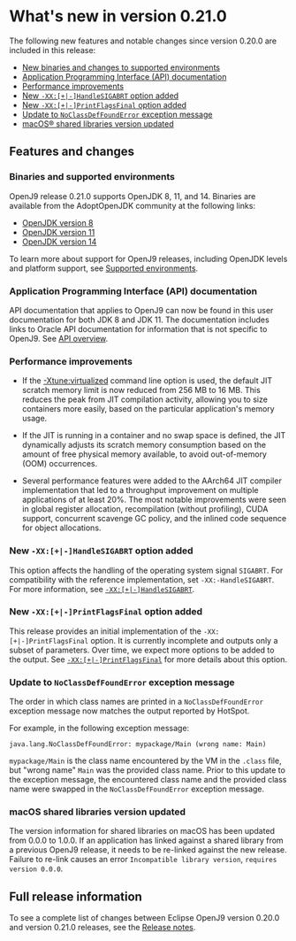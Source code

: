 <!--
* Copyright (c) 2017, 2021 IBM Corp. and others
*
* This program and the accompanying materials are made
* available under the terms of the Eclipse Public License 2.0
* which accompanies this distribution and is available at
* https://www.eclipse.org/legal/epl-2.0/ or the Apache
* License, Version 2.0 which accompanies this distribution and
* is available at https://www.apache.org/licenses/LICENSE-2.0.
*
* This Source Code may also be made available under the
* following Secondary Licenses when the conditions for such
* availability set forth in the Eclipse Public License, v. 2.0
* are satisfied: GNU General Public License, version 2 with
* the GNU Classpath Exception [1] and GNU General Public
* License, version 2 with the OpenJDK Assembly Exception [2].
*
* [1] https://www.gnu.org/software/classpath/license.html
* [2] http://openjdk.java.net/legal/assembly-exception.html
*
* SPDX-License-Identifier: EPL-2.0 OR Apache-2.0 OR GPL-2.0 WITH
* Classpath-exception-2.0 OR LicenseRef-GPL-2.0 WITH Assembly-exception
-->


# What's new in version 0.21.0

The following new features and notable changes since version 0.20.0 are included in this release:

- [New binaries and changes to supported environments](#binaries-and-supported-environments)
- [Application Programming Interface (API) documentation](#application-programming-interface-api-documentation)
- [Performance improvements](#performance-improvements)
- [New `-XX:[+|-]HandleSIGABRT` option added](#new-xx-handlesigabrt-option-added)
- [New `-XX:[+|-]PrintFlagsFinal` option added](#new-xx-printflagsfinal-option-added)
- [Update to `NoClassDefFoundError` exception message](#update-to-noclassdeffounderror-exception-message)
- [macOS&reg; shared libraries version updated](#macos-shared-libraries-version-updated)

## Features and changes

### Binaries and supported environments

OpenJ9 release 0.21.0 supports OpenJDK 8, 11, and 14. Binaries are available from the AdoptOpenJDK community at the following links:

- [OpenJDK version 8](https://adoptopenjdk.net/archive.html?variant=openjdk8&jvmVariant=openj9)
- [OpenJDK version 11](https://adoptopenjdk.net/archive.html?variant=openjdk11&jvmVariant=openj9)
- [OpenJDK version 14](https://adoptopenjdk.net/archive.html?variant=openjdk14&jvmVariant=openj9)

To learn more about support for OpenJ9 releases, including OpenJDK levels and platform support, see [Supported environments](openj9_support.md).


### Application Programming Interface (API) documentation

API documentation that applies to OpenJ9 can now be found in this user documentation for both JDK 8 and JDK 11. The documentation includes links to Oracle API documentation for information that is not specific to OpenJ9. See [API overview](api-overview.md).

### Performance improvements

- If the [-Xtune:virtualized](xtunevirtualized.md) command line option is used, the default JIT scratch memory limit is now reduced from 256 MB to 16 MB. This reduces the peak from JIT compilation activity, allowing you to size containers more easily, based on the particular application's memory usage.

- If the JIT is running in a container and no swap space is defined, the JIT dynamically adjusts its scratch memory consumption based on the amount of free physical memory available, to avoid out-of-memory (OOM) occurrences.

- Several performance features were added to the AArch64 JIT compiler implementation that led to a throughput improvement on multiple applications of at least 20%. The most notable improvements were seen in global register allocation, recompilation (without profiling), CUDA support, concurrent scavenge GC policy, and the inlined code sequence for object allocations.

### New `-XX:[+|-]HandleSIGABRT` option added

This option affects the handling of the operating system signal `SIGABRT`. For compatibility with the reference implementation, set `-XX:-HandleSIGABRT`. For more information, see [`-XX:[+|-]HandleSIGABRT`](xxhandlesigabrt.md). 

### New `-XX:[+|-]PrintFlagsFinal` option added

This release provides an initial implementation of the `-XX:[+|-]PrintFlagsFinal` option. It is currently incomplete and outputs only a subset of parameters. Over time, we expect more options to be added to the output. See [`-XX:[+|-]PrintFlagsFinal`](xxprintflagsfinal.md) for more details about this option.

### Update to `NoClassDefFoundError` exception message

The order in which class names are printed in a `NoClassDefFoundError` exception message now matches the output reported by HotSpot.

For example, in the following exception message:
```
java.lang.NoClassDefFoundError: mypackage/Main (wrong name: Main)
```
`mypackage/Main` is the class name encountered by the VM in the `.class` file, but "wrong name" `Main` was the provided class name. Prior to this update to the exception message, the encountered class name and the provided class name were swapped in the `NoClassDefFoundError` exception message.

### macOS shared libraries version updated

The version information for shared libraries on macOS has been updated from 0.0.0 to 1.0.0. If an application has linked against a shared library from a previous OpenJ9 release, it needs to be re-linked against the new release. Failure to re-link causes an error `Incompatible library version`, `requires version 0.0.0`.

## Full release information

To see a complete list of changes between Eclipse OpenJ9 version 0.20.0 and version 0.21.0 releases, see the [Release notes](https://github.com/eclipse-openj9/openj9/blob/master/doc/release-notes/0.21/0.21.md).

<!-- ==== END OF TOPIC ==== version0.21.md ==== -->
